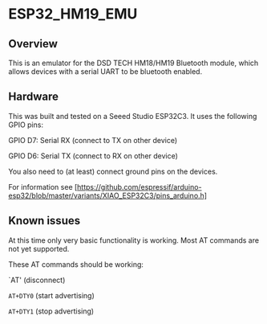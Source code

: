 # ESP32_HM19_EMU

## Overview
This is an emulator for the DSD TECH HM18/HM19 Bluetooth module, which allows devices with a serial UART to be bluetooth enabled.

## Hardware
This was built and tested on a Seeed Studio ESP32C3.  It uses the following GPIO pins:

GPIO D7: Serial RX (connect to TX on other device)

GPIO D6: Serial TX (connect to RX on other device)

You also need to (at least) connect ground pins on the devices.

For information see [https://github.com/espressif/arduino-esp32/blob/master/variants/XIAO_ESP32C3/pins_arduino.h]

## Known issues
At this time only very basic functionality is working. Most AT commands are not yet supported. 

These AT commands should be working:

`AT' (disconnect)

`AT+DTY0` (start advertising)

`AT+DTY1` (stop advertising)


